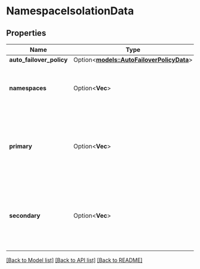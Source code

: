 # NamespaceIsolationData

## Properties

Name | Type | Description | Notes
------------ | ------------- | ------------- | -------------
**auto_failover_policy** | Option<[**models::AutoFailoverPolicyData**](AutoFailoverPolicyData.md)> |  | [optional]
**namespaces** | Option<**Vec<String>**> | The list of namespaces to apply this namespace isolation data | [optional]
**primary** | Option<**Vec<String>**> | The list of primary brokers for serving the list of namespaces in this isolation policy | [optional]
**secondary** | Option<**Vec<String>**> | The list of secondary brokers for serving the list of namespaces in this isolation policy | [optional]

[[Back to Model list]](../README.md#documentation-for-models) [[Back to API list]](../README.md#documentation-for-api-endpoints) [[Back to README]](../README.md)


